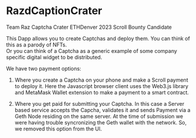 # RazdCaptionCrater


Team Raz Captcha Crater 
ETHDenver 2023 Scroll Bounty Candidate

This Dapp allows you to create Captchas and deploy them.
You can think of this as a parody of NFTs.  
Or you can think of a Captcha as a generic example of some company specific digital widget to be distributed.


We have two payment options:

1. Where you create a Captcha on your phone and make a Scroll payment to deploy it.
Here the Javascript browser client uses the Web3.js library and MetaMask Wallet extension to make a payment to a smart contract.


2. Where you get paid for submitting your Captcha.  In this case a Server based service accepts the Capcha, validates it and sends Payment via a Geth Node residing on the same server. At the time of submission we were having trouble syncronizing the Geth wallet with the network. So, we removed this option from the UI.





